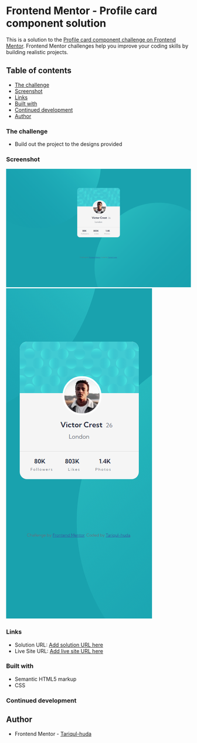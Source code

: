 # Frontend Mentor - Profile card component solution

This is a solution to the [Profile card component challenge on Frontend Mentor](https://www.frontendmentor.io/challenges/profile-card-component-cfArpWshJ). Frontend Mentor challenges help you improve your coding skills by building realistic projects. 

## Table of contents


  - [The challenge](#the-challenge)
  - [Screenshot](#screenshot)
  - [Links](#links)
  - [Built with](#built-with)
  - [Continued development](#continued-development)
  - [Author](#author)


### The challenge

- Build out the project to the designs provided

### Screenshot

![Desktop](./Desktop.png)
![Mobile](./Mobile.png)


### Links

- Solution URL: [Add solution URL here](https://your-solution-url.com)
- Live Site URL: [Add live site URL here](https://tariqul-huda.github.io/Profile-card/)

### Built with

- Semantic HTML5 markup
- CSS 

### Continued development


## Author

- Frontend Mentor - [Tariqul-huda](https://www.frontendmentor.io/profile/Tariqul-huda)
